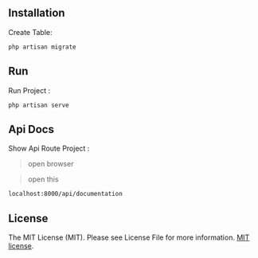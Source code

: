 ## Installation
Create Table:
```
php artisan migrate
```

## Run
Run Project :
```
php artisan serve
```

## Api Docs 
Show Api Route Project : 

> open browser

> open this 
```
localhost:8000/api/documentation
```



## License

The MIT License (MIT). Please see License File for more information. [MIT license](https://opensource.org/licenses/MIT).
